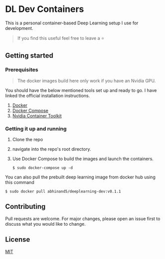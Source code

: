 # DL Dev Containers
This is a personal container-based Deep Learning setup I use for development. 

> If you find this useful feel free to leave a :star:

## Getting started

### Prerequisites

> The docker images build here only work if you have an Nvidia GPU.

You should have the below mentioned tools set up and ready to go. I have linked the official installation instructions.
1. [Docker](https://docs.docker.com/engine/install/)
2. [Docker Compose](https://docs.docker.com/compose/install/)
3. [Nvidia Container Toolkit](https://docs.nvidia.com/datacenter/cloud-native/container-toolkit/install-guide.html#docker)

### Getting it up and running
1. Clone the repo
2. navigate into the repo's root directory. 
3. Use Docker Compose to build the images and launch the containers. 

    `$ sudo docker-compose up -d`

You can also pull the prebuilt deep learning image from docker hub using this command

`$ sudo docker pull abhinand5/deeplearning-dev:v0.1.1`

## Contributing
Pull requests are welcome. For major changes, please open an issue first to discuss what you would like to change.

## License
[MIT](https://choosealicense.com/licenses/mit/)